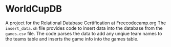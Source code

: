 # WorldCupDB
A project for the Relational Database Certification at Freecodecamp.org
The `insert_data.sh` file provides code to insert data into the database from the `games.csv` file. The code parses the data to add any unqiue team names to the teams table and inserts the game info into the games table. 

